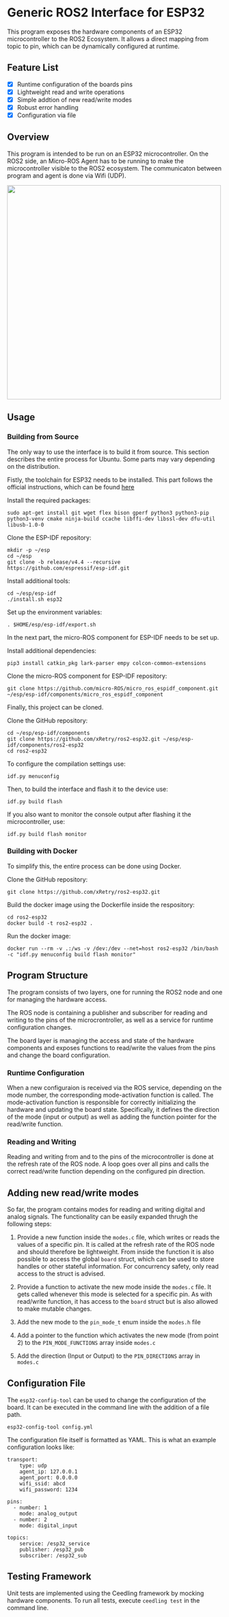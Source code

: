 # Generic ROS2 Interface for ESP32

This program exposes the hardware components of an ESP32 microcontroller to the ROS2 Ecosystem.
It allows a direct mapping from topic to pin, which can be dynamically configured at runtime.

## Feature List

- [x] Runtime configuration of the boards pins
- [x] Lightweight read and write operations
- [x] Simple addtion of new read/write modes
- [x] Robust error handling
- [x] Configuration via file

## Overview

This program is intended to be run on an ESP32 microcontroller.
On the ROS2 side, an Micro-ROS Agent has to be running to make the microcontroller visible to the ROS2 ecosystem.
The communicaton between program and agent is done via Wifi (UDP).

<img src="https://drive.google.com/uc?export=view&id=19eBBOYYDD7vcoYiBOruf9suX36mbpyZK" height="500">

## Usage

### Building from Source

The only way to use the interface is to build it from source.
This section describes the entire process for Ubuntu.
Some parts may vary depending on the distribution.

Fistly, the toolchain for ESP32 needs to be installed.
This part follows the official instructions, which can be found [here](https://docs.espressif.com/projects/esp-idf/en/latest/esp32/get-started/linux-macos-setup.html)

Install the required packages:

    sudo apt-get install git wget flex bison gperf python3 python3-pip python3-venv cmake ninja-build ccache libffi-dev libssl-dev dfu-util libusb-1.0-0

Clone the ESP-IDF repository:

    mkdir -p ~/esp
    cd ~/esp
    git clone -b release/v4.4 --recursive https://github.com/espressif/esp-idf.git

Install additional tools:

    cd ~/esp/esp-idf
    ./install.sh esp32

Set up the environment variables:

    . $HOME/esp/esp-idf/export.sh

In the next part, the micro-ROS component for ESP-IDF needs to be set up.

Install additional dependencies:

    pip3 install catkin_pkg lark-parser empy colcon-common-extensions

Clone the micro-ROS component for ESP-IDF repository:

    git clone https://github.com/micro-ROS/micro_ros_espidf_component.git ~/esp/esp-idf/components/micro_ros_espidf_component

Finally, this project can be cloned.

Clone the GitHub repository:

    cd ~/esp/esp-idf/components
    git clone https://github.com/xRetry/ros2-esp32.git ~/esp/esp-idf/components/ros2-esp32
    cd ros2-esp32

To configure the compilation settings use:

    idf.py menuconfig

Then, to build the interface and flash it to the device use:

    idf.py build flash

If you also want to monitor the console output after flashing it the microcontroller, use:

    idf.py build flash monitor

### Building with Docker 

To simplify this, the entire process can be done using Docker.

Clone the GitHub repository:

    git clone https://github.com/xRetry/ros2-esp32.git

Build the docker image using the Dockerfile inside the respository:

    cd ros2-esp32
    docker build -t ros2-esp32 .

Run the docker image:

    docker run --rm -v .:/ws -v /dev:/dev --net=host ros2-esp32 /bin/bash -c "idf.py menuconfig build flash monitor"

## Program Structure

The program consists of two layers, one for running the ROS2 node and one for managing the hardware access.

The ROS node is containing a publisher and subscriber for reading and writing to the pins of the microcrontroller, as well as a service for runtime configuration changes.

The board layer is managing the access and state of the hardware components and exposes functions to read/write the values from the pins and change the board configuration.

### Runtime Configuration

When a new configuraion is received via the ROS service, depending on the mode number, the corresponding mode-activation function is called.
The mode-activation function is responsible for correctly initializing the hardware and updating the board state.
Specifically, it defines the direction of the mode (input or output) as well as adding the function pointer for the read/write function.

### Reading and Writing

Reading and writing from and to the pins of the microcontroller is done at the refresh rate of the ROS node.
A loop goes over all pins and calls the correct read/write function depending on the configured pin direction.

## Adding new read/write modes

So far, the program contains modes for reading and writing digital and analog signals.
The functionality can be easily expanded thrugh the following steps:

1. Provide a new function inside the `modes.c` file, which writes or reads the values of a specific pin. 
It is called at the refresh rate of the ROS node and should therefore be lightweight.
From inside the function it is also possible to access the global `board` struct, which can be used to store handles or other stateful information.
For concurrency safety, only read access to the struct is advised.

2. Provide a function to activate the new mode inside the `modes.c` file. 
It gets called whenever this mode is selected for a specific pin. 
As with read/write function, it has access to the `board` struct but is also allowed to make mutable changes.

3. Add the new mode to the `pin_mode_t` enum inside the `modes.h` file

4. Add a pointer to the function which activates the new mode (from point 2) to the `PIN_MODE_FUNCTIONS` array inside `modes.c`

5. Add the direction (Input or Output) to the `PIN_DIRECTIONS` array in `modes.c`

## Configuration File

The `esp32-config-tool` can be used to change the configuration of the board.
It can be executed in the command line with the addition of a file path.
    
    esp32-config-tool config.yml

The configuration file itself is formatted as YAML.
This is what an example configuration looks like:

    transport: 
        type: udp
        agent_ip: 127.0.0.1
        agent_port: 0.0.0.0
        wifi_ssid: abcd
        wifi_password: 1234
        
    pins:
      - number: 1
        mode: analog_output
      - number: 2
        mode: digital_input

    topics:
        service: /esp32_service
        publisher: /esp32_pub
        subscriber: /esp32_sub
        
## Testing Framework

Unit tests are implemented using the Ceedling framework by mocking hardware components.
To run all tests, execute `ceedling test` in the command line.
